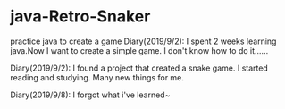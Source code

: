 # java-Retro-Snaker
practice java to create a game
Diary(2019/9/2):
I spent 2 weeks learning java.Now I want to create a simple game.
I don't know how to do it......

Diary(2019/9/2):
I found a project that created a snake game.
I started reading and studying.
Many new things for me.

Diary(2019/9/8):
I forgot what i've learned~

